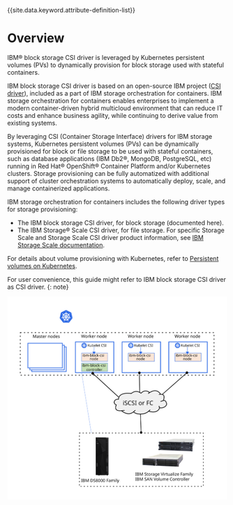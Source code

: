 
{{site.data.keyword.attribute-definition-list}}

# Overview

IBM® block storage CSI driver is leveraged by Kubernetes persistent volumes (PVs) to dynamically provision for block storage used with stateful containers.

IBM block storage CSI driver is based on an open-source IBM project ([CSI driver](https://github.com/ibm/ibm-block-csi-driver)), included as a part of IBM storage orchestration for containers. IBM storage orchestration for containers enables enterprises to implement a modern container-driven hybrid multicloud environment that can reduce IT costs and enhance business agility, while continuing to derive value from existing systems.

By leveraging CSI (Container Storage Interface) drivers for IBM storage systems, Kubernetes persistent volumes (PVs) can be dynamically provisioned for block or file storage to be used with stateful containers, such as database applications (IBM Db2®, MongoDB, PostgreSQL, etc) running in Red Hat® OpenShift® Container Platform and/or Kubernetes clusters. Storage provisioning can be fully automatized with additional support of cluster orchestration systems to automatically deploy, scale, and manage containerized applications.

IBM storage orchestration for containers includes the following driver types for storage provisioning:

- The IBM block storage CSI driver, for block storage (documented here).
- The IBM Storage® Scale CSI driver, for file storage. For specific Storage Scale and Storage Scale CSI driver product information, see [IBM Storage Scale documentation](https://www.ibm.com/docs/en/storage-scale/).

For details about volume provisioning with Kubernetes, refer to [Persistent volumes on Kubernetes](https://kubernetes.io/docs/concepts/storage/volumes/).

For user convenience, this guide might refer to IBM block storage CSI driver as CSI driver. {: note}

![This image shows CSI driver integration with IBM block storage.](../book_files/k8s_driver_arch_diagram_1.11.svg "Integration of IBM block storage systems and CSI driver in a Kubernetes environment")

